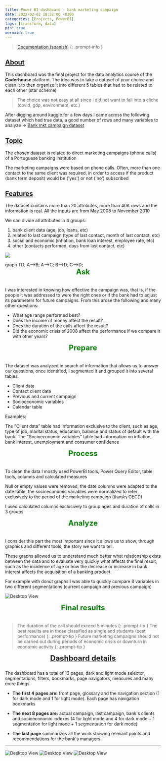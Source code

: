 ```yaml
---
title: Power BI dashboard - bank marketing campaign
date: 2022-02-02 18:32:00 -0300
categories: [Projects, PowerBI]
tags: [transform, data]
pin: true
mermaid: true
---
```


> <a href="https://drive.google.com/file/d/1_l537mzgDz2mY6SNOULbAlLisRYnIVsh/view?usp=sharing">Documentation (spanish)</a>
{: .prompt-info }

## <u>About</u>

This dashboard was the final project for the data analytics course of the **Coderhouse** platform. The idea was to take a dataset of your choice and clean it to then organize it into different 5 tables that had to be related to each other (star scheme)

> The choice was not easy at all since I did not want to fall into a cliche (covid, gdp, environment, etc.)

After digging around kaggle for a few days I came across the following dataset which had true data, a good number of rows and many variables to analyze -> <a href="https://www.kaggle.com/volodymyrgavrysh/bank-marketing-campaigns-dataset">Bank mkt campaign dataset</a>

## <u>Topic</u>

The chosen dataset is related to direct marketing campaigns (phone calls) of a Portuguese banking institution

The marketing campaigns were based on phone calls. Often, more than one contact to the same client was required, in order to access if the product (bank term deposit) would be ('yes') or not ('no') subscribed

## <u>Features</u>

The dataset contains more than 20 attributes, more than 40K rows and the information is real. All the inputs are from May 2008 to November 2010

We can divide all attributes in 4 groups: 

1. bank client data (age, job, loans, etc)
2. related to last campaign (type of last contact, month of last contact, etc)
3. social and economic (inflation, bank loan interest, employee rate, etc)
4. other (contacts performed, days from last contact, etc)

[![](https://mermaid.ink/img/pako:eNo1jrEOwjAMRH8leG5_oANSEexIMGYxidtENEnluEKl6r-TUvBgnc7PulvAJEvQQDekl3HIou4nHVWZPD16xtGpO2PMXeLgY68sCiofJZWVfe8k73Sbn3V9vDKNyPRVyVDORbURh_m9eTe331ojh_2LooUKAnFAb0uLZbM1iKNAGpoiLfJTg45r4aaxpNPFekkMTYdDpgpwknSbo4FGeKI_dPZYyocftX4APc9OLw)](https://mermaid.live/edit#pako:eNo1jrEOwjAMRH8leG5_oANSEexIMGYxidtENEnluEKl6r-TUvBgnc7PulvAJEvQQDekl3HIou4nHVWZPD16xtGpO2PMXeLgY68sCiofJZWVfe8k73Sbn3V9vDKNyPRVyVDORbURh_m9eTe331ojh_2LooUKAnFAb0uLZbM1iKNAGpoiLfJTg45r4aaxpNPFekkMTYdDpgpwknSbo4FGeKI_dPZYyocftX4APc9OLw)

<div class="mermaid">
graph TD;
    A-->B;
    A-->C;
    B-->D;
    C-->D;
</div>

<div style="text-align:center;padding-bottom:21px"> <span style="color:green"><b><font size="5">Ask</font></b></span></div>

I was interested in knowing how effective the campaign was, that is, if the people it was addressed to were the right ones or if the bank had to adjust its parameters for future campaigns. From this arose the following and many other questions:

* What age range performed best?
* Does the income of money affect the result?
* Does the duration of the calls affect the result?
* Did the economic crisis of 2008 affect the performance if we compare it with other years?

<div style="text-align:center;padding-bottom:21px"> <span style="color:green"><b><font size="5">Prepare</font></b></span></div>

The dataset was analyzed in search of information that allows us to answer our questions, once identified, I segmented it and grouped it into several tables.

* Client data
* Contact client data
* Previous and current campaign
* Socioeconomic variables
* Calendar table 

Examples:

The "Client data" table had information exclusive to the client, such as age, type of job, marital status, education, balance and status of default with the bank.
The "Socioeconomic variables" table had information on inflation, bank interest, unemployment and consumer confidence

<div style="text-align:center;padding-bottom:21px"> <span style="color:green"><b><font size="5">Process</font></b></span></div>

To clean the data I mostly used PowerBI tools, Power Query Editor, table tools, columns and calculated measures

Null or empty values were removed, the date columns were adapted to the date table, the socioeconomic variables were normalized to refer exclusively to the period of the marketing campaign (thanks OECD)

I used calculated columns exclusively to group ages and duration of calls in 3 groups

<div style="text-align:center;padding-bottom:21px"> <span style="color:green"><b><font size="5">Analyze</font></b></span></div>

I consider this part the most important since it allows us to show, through graphics and different tools, the story we want to tell.

These graphs allowed us to understand much better what relationship exists between the data and to evaluate very quickly what affects the final result, such as the incidence of age or how the decrease or increase in bank interest affects the acquisition of a banking product.

For example with donut graphs I was able to quickly compare 8 variables in two different segmentations (current campaign and previous campaign)

![Desktop View](/dona.png)

<div style="text-align:center;padding-bottom:21px"> <span style="color:green"><b><font size="5">Final results</font></b></span></div>

> The duration of the call should exceed 5 minutes 
{: .prompt-tip }
> The best results are in those classified as single and students (best performance) 
{: .prompt-tip }
> Future marketing campaigns should not be carried out during periods of economic crisis or downturn in economic activity
{: .prompt-tip }

<div style="text-align:center;padding-bottom: 25px"> <u><b><font size="5">Dashboard details</font></b></u> </div>
The dashboard has a total of 13 pages, dark and light mode selector, segmentations, filters, bookmarks, page navigators, measures and many more things

- **The first 4 pages are:** front page, glossary and the navigation section (1 for dark mode and 1 for light mode). Each page has navigation bookmarks

- **The next 8 pages are:** actual campaign, last campaign, bank's clients and socioeconomic indexes 
(4 for light mode and 4 for dark mode + 1 segmentation for light mode + 1 segmentation for dark mode)

- **The last page** summarizes all the work showing relevant points and recommendations for the bank's managers

___

![Desktop View](/mainmain.png)
![Desktop View](/sndsnd.png)
![Desktop View](/last.png)